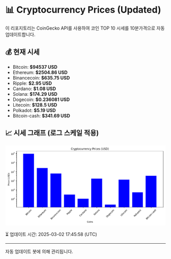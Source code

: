 
# 📊 Cryptocurrency Prices (Updated)

이 리포지토리는 CoinGecko API를 사용하여 코인 TOP 10 시세를 10분가격으로 자동 업데이트합니다.

## 💰 현재 시세
- Bitcoin: **$94537 USD**
- Ethereum: **$2504.86 USD**
- Binancecoin: **$635.75 USD**
- Ripple: **$2.95 USD**
- Cardano: **$1.08 USD**
- Solana: **$174.29 USD**
- Dogecoin: **$0.236081 USD**
- Litecoin: **$128.5 USD**
- Polkadot: **$5.19 USD**
- Bitcoin-cash: **$341.69 USD**

## 📈 시세 그래프 (로그 스케일 적용)
![Crypto Prices](crypto_prices.png)

⏳ 업데이트 시간: 2025-03-02 17:45:58 (UTC)

---
자동 업데이트 봇에 의해 관리됩니다.
